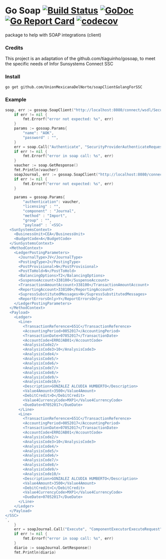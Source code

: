 # Go Soap [![Build Status](https://travis-ci.org/tiaguinho/gosoap.svg?branch=master)](https://travis-ci.org/tiaguinho/gosoap) [![GoDoc](https://godoc.org/github.com/tiaguinho/gosoap?status.png)](https://godoc.org/github.com/tiaguinho/gosoap) [![Go Report Card](https://goreportcard.com/badge/github.com/tiaguinho/gosoap)](https://goreportcard.com/report/github.com/tiaguinho/gosoap) [![codecov](https://codecov.io/gh/tiaguinho/gosoap/branch/master/graph/badge.svg)](https://codecov.io/gh/tiaguinho/gosoap)
package to help with SOAP integrations (client)

### Credits

This project is an adaptation of the github.com/tiaguinho/gosoap, to meet the specific needs of Infor Sunsystems Connect   SSC


### Install

```bash
go get github.com/UnionMexicanaDelNorte/soapClientGolangForSSC
```

### Example

```go
soap, err := gosoap.SoapClient("http://localhost:8080/connect/wsdl/SecurityProvider?wsdl","http://localhost:8080/connect/soap/SecurityProvider")
	if err != nil {
		fmt.Errorf("error not expected: %s", err)
	}
	params := gosoap.Params{
		"name": "AOK",
		"password" : "",
	}
	err = soap.Call("Authenticate", "SecurityProviderAuthenticateRequest", params)
	if err != nil {
		fmt.Errorf("error in soap call: %s", err)
	}
	vaucher := soap.GetResponse()
	fmt.Println(vaucher)
	soapJournal, err := gosoap.SoapClient("http://localhost:8080/connect/wsdl/ComponentExecutor?wsdl","http://localhost:8080/connect/soap/ComponentExecutor")
	if err != nil {
		fmt.Errorf("error not expected: %s", err)
	}

	params = gosoap.Params{
		"authentication": vaucher,
		"licensing" : "",
		"component" : "Journal",
		"method" : "Import",
		"group" : "",
		"payload" : `<SSC>
  <SunSystemsContext>
    <BusinessUnit>CEA</BusinessUnit>
    <BudgetCode>A</BudgetCode>
  </SunSystemsContext>
  <MethodContext>
    <LedgerPostingParameters>
      <JournalType>JV</JournalType>
      <PostingType>2</PostingType>
      <PostProvisional>N</PostProvisional>
      <PostToHold>N</PostToHold>
      <BalancingOptions>T2</BalancingOptions>
      <SuspenseAccount>338100</SuspenseAccount>
      <TransactionAmountAccount>338100</TransactionAmountAccount>
      <ReportingAccount>338100</ReportingAccount>
      <SupressSubstitutedMessages>N</SupressSubstitutedMessages>
      <ReportErrorsOnly>Y</ReportErrorsOnly>
    </LedgerPostingParameters>
  </MethodContext>
  <Payload>
    <Ledger>
      <Line>
        <TransactionReference>651C</TransactionReference>
        <AccountingPeriod>0052017</AccountingPeriod>
        <TransactionDate>07052017</TransactionDate>
        <AccountCode>ERROJAB01</AccountCode>
        <AnalysisCode2/>
        <AnalysisCode3>10</AnalysisCode3>
        <AnalysisCode4/>
        <AnalysisCode5/>
        <AnalysisCode6/>
        <AnalysisCode7/>
        <AnalysisCode8/>
        <AnalysisCode9/>
        <AnalysisCode10/>
        <Description>GONZALEZ ALCUDIA HUMBERTO</Description>
        <Value4Amount>3500</Value4Amount>
        <DebitCredit>D</DebitCredit>
        <Value4CurrencyCode>MXP1</Value4CurrencyCode>
        <DueDate>07052017</DueDate>
      </Line>
      <Line>
        <TransactionReference>651C</TransactionReference>
        <AccountingPeriod>0052017</AccountingPeriod>
        <TransactionDate>07052017</TransactionDate>
        <AccountCode>ERROJAB01</AccountCode>
        <AnalysisCode2/>
        <AnalysisCode3>10</AnalysisCode3>
        <AnalysisCode4/>
        <AnalysisCode5/>
        <AnalysisCode6/>
        <AnalysisCode7/>
        <AnalysisCode8/>
        <AnalysisCode9/>
        <AnalysisCode10/>
        <Description>GONZALEZ ALCUDIA HUMBERTO</Description>
        <Value4Amount>3500</Value4Amount>
        <DebitCredit>C</DebitCredit>
        <Value4CurrencyCode>MXP1</Value4CurrencyCode>
        <DueDate>07052017</DueDate>
      </Line>
    </Ledger>
  </Payload>
</SSC>
`,
	}
	err = soapJournal.Call("Execute", "ComponentExecutorExecuteRequest", params)
	if err != nil {
		fmt.Errorf("error in soap call: %s", err)
	}
	diario := soapJournal.GetResponse()
	fmt.Println(diario)
```